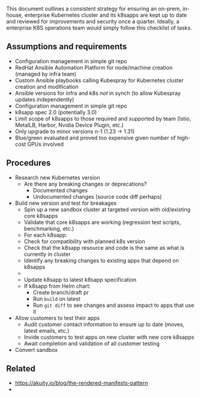 This document outlines a consistent strategy for ensuring an on-prem, in-house, enterprise Kubernetes cluster and its k8sapps are kept up to date and reviewed for improvements and security once a quarter. Ideally, a enterprise K8S operations team would simply follow this checklist of tasks.

## Assumptions and requirements

- Configuration management in simple git repo
- RedHat Ansible Automation Platform for node/machine creation (managed by infra team)
- Custom Ansible playbooks calling Kubespray for Kubernetes cluster creation and modification
- Ansible versions for infra and k8s *not* in synch (to allow Kubespray updates independently)
- Configuration management in simple git repo
- k8sapp spec 2.0 (potentially 3.0)
- Limit scope of k8sapps to those required and supported by team (Istio, MetalLB, Harbor, Nvidia Device Plugin, etc.)
- Only upgrade to minor versions n-1 (1.23 -> 1.31)
- Blue/green evaluated and proved too expensive given number of high-cost GPUs involved
## Procedures


- Research new Kubernetes version
	- Are there any breaking changes or deprecations?
		- Documented changes
		- Undocumented changes (source code diff perhaps)
- Build new version and test for breakages
	- Spin up a new sandbox cluster at targeted version with old/existing core k8sapps
	- Validate that core k8sapps are working (regression test scripts, benchmarking, etc.)
	- For each k8sapp:
	- Check for compatibility with planned k8s version
	- Check that the k8sapp resource and code is the same as what is currently in cluster
	- Identify any breaking changes to existing apps that depend on k8sapps
	- 
	- Update k8sapp to latest k8sapp specification
	- If k8sapp from Helm chart:
		- Create branch/draft pr
		- Run `build` on latest
		- Run `git diff` to see changes and assess impact to apps that use it
- Allow customers to test their apps
	- Audit customer contact information to ensure up to date (moves, latest emails, etc.)
	- Invide customers to test apps on new cluster with new core k8sapps
	- Await completion and validation of all customer testing
- Convert sandbox
## Related

- https://akuity.io/blog/the-rendered-manifests-pattern
- 
